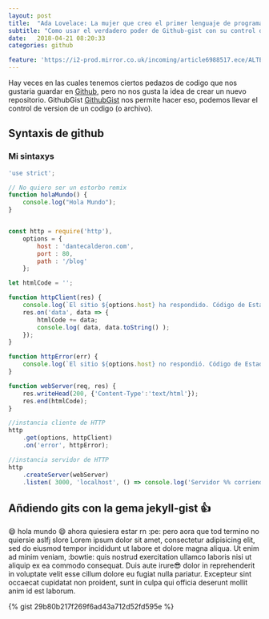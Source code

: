 ```yaml
---
layout: post
title:  "Ada Lovelace: La mujer que creo el primer lenguaje de programacion"
subtitle: "Como usar el verdadero poder de Github-gist con su control de versiones"
date:   2018-04-21 08:20:33
categories: github

feature: 'https://i2-prod.mirror.co.uk/incoming/article6988517.ece/ALTERNATES/s615/main-ada.jpg'
---
```


Hay veces en las cuales tenemos ciertos pedazos de codigo que nos gustaria guardar en [Github](https://www.github.com "Github"), pero no nos gusta la idea de crear un nuevo repositorio.
GithubGist [GithubGist](https://gist.github.com/ "
Github gist") nos permite hacer eso, podemos llevar el control de version de un codigo (o archivo).

## Syntaxis de github
<script src="https://gist.github.com/dantehemerson/a405d340be6becd8696f4a4d49e2fb1f.js"></script>

### Mi sintaxys


```javascript
'use strict';

// No quiero ser un estorbo remix
function holaMundo() {
	console.log("Hola Mundo");
}


const http = require('http'),
	options = {
		host : 'dantecalderon.com',
		port : 80,
		path : '/blog'
	};

let htmlCode = '';

function httpClient(res) {
	console.log(`El sitio ${options.host} ha respondido. Código de Estado: ${res.statusCode}`);
	res.on('data', data => {
		htmlCode += data;
		console.log( data, data.toString() );
	});
}

function httpError(err) {
	console.log(`El sitio ${options.host} no respondió. Código de Estado: ${err.code}. Error: ${err.message}`);
}

function webServer(req, res) {
	res.writeHead(200, {'Content-Type':'text/html'});
	res.end(htmlCode);
}

//instancia cliente de HTTP
http
	.get(options, httpClient)
	.on('error', httpError);

//instancia servidor de HTTP
http
	.createServer(webServer)
	.listen( 3000, 'localhost', () => console.log('Servidor %% corriendo en http://localhost:3000/') );
```


## Añdiendo gits con la gema jekyll-gist :+1: 
:smile: hola mundo :smile:
ahora quiesiera estar rn :pe: pero aora que tod termino no quiersie  aslfj slore Lorem ipsum dolor sit amet, consectetur adipisicing elit, sed do eiusmod
tempor incididunt ut labore et dolore magna aliqua. Ut enim ad minim veniam,
:bowtie: quis nostrud exercitation ullamco laboris nisi ut aliquip ex ea commodo
consequat. Duis aute irure:sunglasses: dolor in reprehenderit in voluptate velit esse
cillum dolore eu fugiat nulla pariatur. Excepteur sint occaecat cupidatat non
proident, sunt in culpa qui officia deserunt mollit anim id est laborum.


{% gist 29b80b217f269f6ad43a712d52fd595e %}